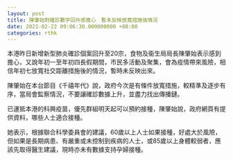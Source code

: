 ```yaml
---
layout: post
title: 陳肇始對確診數字回升感擔心　暫未反映放寬措施後情況
date: 2021-02-22 09:06:30.000000000 +08:00
categories: rthk
---
```


本港昨日新增新型肺炎確診個案回升至20宗，食物及衞生局局長陳肇始表示感到擔心，又說年初一至年初四長假期間，市民多活動及聚集，會為疫情帶來風險，相信年初七放寬社交距離措施後的情況，暫時未反映出來。

陳肇始在本台節目《千禧年代》說，政府今次是有條件放寬措施，較精準及逐步有序，當局會監察情況，不要讓確診數據上升，並盡力找出傳播鏈。

已運抵本港的科興疫苗，優先群組明天起可以預約接種，陳肇始說，政府網頁有提供資料，哪些人士適合接種。

她表示，根據聯合科學委員會的建議，60歲以上人士如果接種，好處大於風險，但如果是長期病患、有嚴重或未控制到疾病的人士，或85歲以上身體較弱者，應該先取得醫生建議，現時亦未有數據支持孕婦接種。
